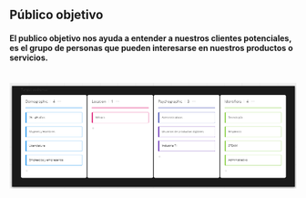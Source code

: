 <h2>Público objetivo</h2>
<h4>El publico objetivo nos ayuda a entender a nuestros clientes potenciales, es el grupo de personas que pueden interesarse en nuestros productos o servicios.</h4>
<br>
<img src="https://github.com/RicardoUValencia/Frontend-LaunchX/blob/main/Frontend.png" alt="TARGET" style="max-width: 100%;">

